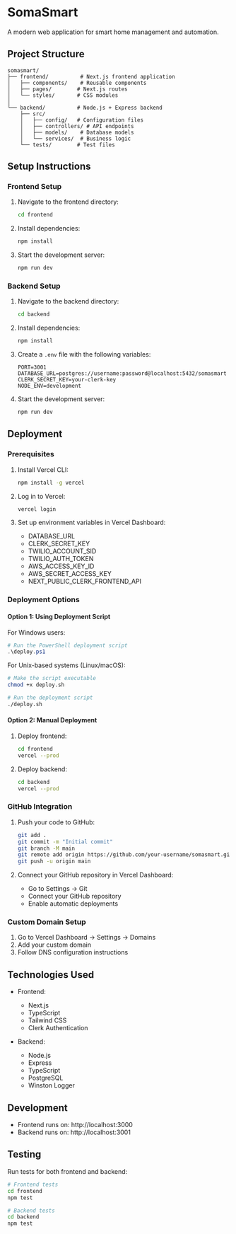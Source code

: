 # SomaSmart

A modern web application for smart home management and automation.

## Project Structure

```
somasmart/
├── frontend/          # Next.js frontend application
│   ├── components/    # Reusable components
│   ├── pages/        # Next.js routes
│   └── styles/       # CSS modules
│
└── backend/          # Node.js + Express backend
    ├── src/
    │   ├── config/   # Configuration files
    │   ├── controllers/ # API endpoints
    │   ├── models/    # Database models
    │   └── services/  # Business logic
    └── tests/        # Test files
```

## Setup Instructions

### Frontend Setup

1. Navigate to the frontend directory:
   ```bash
   cd frontend
   ```

2. Install dependencies:
   ```bash
   npm install
   ```

3. Start the development server:
   ```bash
   npm run dev
   ```

### Backend Setup

1. Navigate to the backend directory:
   ```bash
   cd backend
   ```

2. Install dependencies:
   ```bash
   npm install
   ```

3. Create a `.env` file with the following variables:
   ```
   PORT=3001
   DATABASE_URL=postgres://username:password@localhost:5432/somasmart
   CLERK_SECRET_KEY=your-clerk-key
   NODE_ENV=development
   ```

4. Start the development server:
   ```bash
   npm run dev
   ```

## Deployment

### Prerequisites

1. Install Vercel CLI:
   ```bash
   npm install -g vercel
   ```

2. Log in to Vercel:
   ```bash
   vercel login
   ```

3. Set up environment variables in Vercel Dashboard:
   - DATABASE_URL
   - CLERK_SECRET_KEY
   - TWILIO_ACCOUNT_SID
   - TWILIO_AUTH_TOKEN
   - AWS_ACCESS_KEY_ID
   - AWS_SECRET_ACCESS_KEY
   - NEXT_PUBLIC_CLERK_FRONTEND_API

### Deployment Options

#### Option 1: Using Deployment Script

For Windows users:
```powershell
# Run the PowerShell deployment script
.\deploy.ps1
```

For Unix-based systems (Linux/macOS):
```bash
# Make the script executable
chmod +x deploy.sh

# Run the deployment script
./deploy.sh
```

#### Option 2: Manual Deployment

1. Deploy frontend:
   ```bash
   cd frontend
   vercel --prod
   ```

2. Deploy backend:
   ```bash
   cd backend
   vercel --prod
   ```

### GitHub Integration

1. Push your code to GitHub:
   ```bash
   git add .
   git commit -m "Initial commit"
   git branch -M main
   git remote add origin https://github.com/your-username/somasmart.git
   git push -u origin main
   ```

2. Connect your GitHub repository in Vercel Dashboard:
   - Go to Settings → Git
   - Connect your GitHub repository
   - Enable automatic deployments

### Custom Domain Setup

1. Go to Vercel Dashboard → Settings → Domains
2. Add your custom domain
3. Follow DNS configuration instructions

## Technologies Used

- Frontend:
  - Next.js
  - TypeScript
  - Tailwind CSS
  - Clerk Authentication

- Backend:
  - Node.js
  - Express
  - TypeScript
  - PostgreSQL
  - Winston Logger

## Development

- Frontend runs on: http://localhost:3000
- Backend runs on: http://localhost:3001

## Testing

Run tests for both frontend and backend:

```bash
# Frontend tests
cd frontend
npm test

# Backend tests
cd backend
npm test
``` 